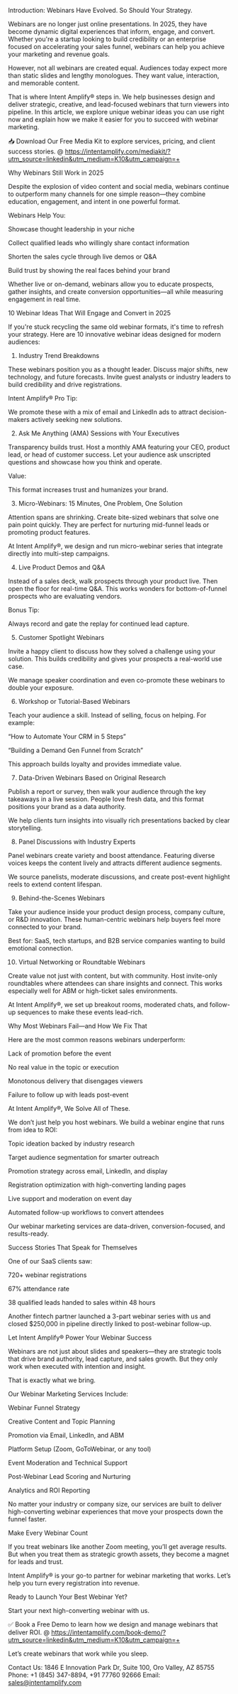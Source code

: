 Introduction: Webinars Have Evolved. So Should Your Strategy.

Webinars are no longer just online presentations. In 2025, they have become dynamic digital experiences that inform, engage, and convert. Whether you're a startup looking to build credibility or an enterprise focused on accelerating your sales funnel, webinars can help you achieve your marketing and revenue goals.

However, not all webinars are created equal. Audiences today expect more than static slides and lengthy monologues. They want value, interaction, and memorable content.

That is where Intent Amplify® steps in. We help businesses design and deliver strategic, creative, and lead-focused webinars that turn viewers into pipeline. In this article, we explore unique webinar ideas you can use right now and explain how we make it easier for you to succeed with webinar marketing.

📥 Download Our Free Media Kit to explore services, pricing, and client success stories. @ https://intentamplify.com/mediakit/?utm_source=linkedin&utm_medium=K10&utm_campaign=+

Why Webinars Still Work in 2025

Despite the explosion of video content and social media, webinars continue to outperform many channels for one simple reason—they combine education, engagement, and intent in one powerful format.

Webinars Help You:

Showcase thought leadership in your niche

Collect qualified leads who willingly share contact information

Shorten the sales cycle through live demos or Q&A

Build trust by showing the real faces behind your brand

Whether live or on-demand, webinars allow you to educate prospects, gather insights, and create conversion opportunities—all while measuring engagement in real time.

10 Webinar Ideas That Will Engage and Convert in 2025

If you're stuck recycling the same old webinar formats, it's time to refresh your strategy. Here are 10 innovative webinar ideas designed for modern audiences:

1. Industry Trend Breakdowns

These webinars position you as a thought leader. Discuss major shifts, new technology, and future forecasts. Invite guest analysts or industry leaders to build credibility and drive registrations.

Intent Amplify® Pro Tip:

We promote these with a mix of email and LinkedIn ads to attract decision-makers actively seeking new solutions.

2. Ask Me Anything (AMA) Sessions with Your Executives

Transparency builds trust. Host a monthly AMA featuring your CEO, product lead, or head of customer success. Let your audience ask unscripted questions and showcase how you think and operate.

Value:

This format increases trust and humanizes your brand.

3. Micro-Webinars: 15 Minutes, One Problem, One Solution

Attention spans are shrinking. Create bite-sized webinars that solve one pain point quickly. They are perfect for nurturing mid-funnel leads or promoting product features.

At Intent Amplify®, we design and run micro-webinar series that integrate directly into multi-step campaigns.

4. Live Product Demos and Q&A

Instead of a sales deck, walk prospects through your product live. Then open the floor for real-time Q&A. This works wonders for bottom-of-funnel prospects who are evaluating vendors.

Bonus Tip:

Always record and gate the replay for continued lead capture.

5. Customer Spotlight Webinars

Invite a happy client to discuss how they solved a challenge using your solution. This builds credibility and gives your prospects a real-world use case.

We manage speaker coordination and even co-promote these webinars to double your exposure.

6. Workshop or Tutorial-Based Webinars

Teach your audience a skill. Instead of selling, focus on helping. For example:

“How to Automate Your CRM in 5 Steps”

“Building a Demand Gen Funnel from Scratch”

This approach builds loyalty and provides immediate value.

7. Data-Driven Webinars Based on Original Research

Publish a report or survey, then walk your audience through the key takeaways in a live session. People love fresh data, and this format positions your brand as a data authority.

We help clients turn insights into visually rich presentations backed by clear storytelling.

8. Panel Discussions with Industry Experts

Panel webinars create variety and boost attendance. Featuring diverse voices keeps the content lively and attracts different audience segments.

We source panelists, moderate discussions, and create post-event highlight reels to extend content lifespan.

9. Behind-the-Scenes Webinars

Take your audience inside your product design process, company culture, or R&D innovation. These human-centric webinars help buyers feel more connected to your brand.

Best for: SaaS, tech startups, and B2B service companies wanting to build emotional connection.

10. Virtual Networking or Roundtable Webinars

Create value not just with content, but with community. Host invite-only roundtables where attendees can share insights and connect. This works especially well for ABM or high-ticket sales environments.

At Intent Amplify®, we set up breakout rooms, moderated chats, and follow-up sequences to make these events lead-rich.

Why Most Webinars Fail—and How We Fix That

Here are the most common reasons webinars underperform:

Lack of promotion before the event

No real value in the topic or execution

Monotonous delivery that disengages viewers

Failure to follow up with leads post-event

At Intent Amplify®, We Solve All of These.

We don’t just help you host webinars. We build a webinar engine that runs from idea to ROI:

Topic ideation backed by industry research

Target audience segmentation for smarter outreach

Promotion strategy across email, LinkedIn, and display

Registration optimization with high-converting landing pages

Live support and moderation on event day

Automated follow-up workflows to convert attendees

Our webinar marketing services are data-driven, conversion-focused, and results-ready.

Success Stories That Speak for Themselves

One of our SaaS clients saw:

720+ webinar registrations

67% attendance rate

38 qualified leads handed to sales within 48 hours

Another fintech partner launched a 3-part webinar series with us and closed $250,000 in pipeline directly linked to post-webinar follow-up.

Let Intent Amplify® Power Your Webinar Success

Webinars are not just about slides and speakers—they are strategic tools that drive brand authority, lead capture, and sales growth. But they only work when executed with intention and insight.

That is exactly what we bring.

Our Webinar Marketing Services Include:

Webinar Funnel Strategy

Creative Content and Topic Planning

Promotion via Email, LinkedIn, and ABM

Platform Setup (Zoom, GoToWebinar, or any tool)

Event Moderation and Technical Support

Post-Webinar Lead Scoring and Nurturing

Analytics and ROI Reporting

No matter your industry or company size, our services are built to deliver high-converting webinar experiences that move your prospects down the funnel faster.

Make Every Webinar Count

If you treat webinars like another Zoom meeting, you’ll get average results. But when you treat them as strategic growth assets, they become a magnet for leads and trust.

Intent Amplify® is your go-to partner for webinar marketing that works. Let’s help you turn every registration into revenue.

Ready to Launch Your Best Webinar Yet?

Start your next high-converting webinar with us.

✅ Book a Free Demo to learn how we design and manage webinars that deliver ROI. @ https://intentamplify.com/book-demo/?utm_source=linkedin&utm_medium=K10&utm_campaign=+

Let’s create webinars that work while you sleep.

Contact Us:
1846 E Innovation Park Dr,
Suite 100, Oro Valley, AZ 85755
Phone: +1 (845) 347-8894, +91 77760 92666
Email: sales@intentamplify.com
